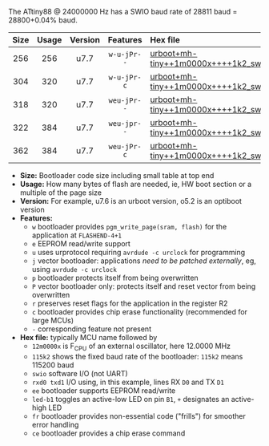 The ATtiny88 @ 24000000 Hz has a SWIO baud rate of 28811 baud = 28800+0.04% baud.

|Size|Usage|Version|Features|Hex file|
|:-:|:-:|:-:|:-:|:--|
|256|256|u7.7|`w-u-jPr--`|[urboot+mh-tiny++1m0000x++++1k2_swio_rxd7_txd6_led+d0.hex](https://raw.githubusercontent.com/stefanrueger/urboot.hex/main/boards/mh-tiny/external_oscillator/fcpu++1m0000_Hz/br++++1k2_bps/urboot+mh-tiny++1m0000x++++1k2_swio_rxd7_txd6_led+d0.hex)|
|304|320|u7.7|`w-u-jPr-c`|[urboot+mh-tiny++1m0000x++++1k2_swio_rxd7_txd6_led+d0_fr_ce.hex](https://raw.githubusercontent.com/stefanrueger/urboot.hex/main/boards/mh-tiny/external_oscillator/fcpu++1m0000_Hz/br++++1k2_bps/urboot+mh-tiny++1m0000x++++1k2_swio_rxd7_txd6_led+d0_fr_ce.hex)|
|318|320|u7.7|`weu-jPr--`|[urboot+mh-tiny++1m0000x++++1k2_swio_rxd7_txd6_ee_led+d0.hex](https://raw.githubusercontent.com/stefanrueger/urboot.hex/main/boards/mh-tiny/external_oscillator/fcpu++1m0000_Hz/br++++1k2_bps/urboot+mh-tiny++1m0000x++++1k2_swio_rxd7_txd6_ee_led+d0.hex)|
|322|384|u7.7|`weu-jpr--`|[urboot+mh-tiny++1m0000x++++1k2_swio_rxd7_txd6_ee_led+d0_fr.hex](https://raw.githubusercontent.com/stefanrueger/urboot.hex/main/boards/mh-tiny/external_oscillator/fcpu++1m0000_Hz/br++++1k2_bps/urboot+mh-tiny++1m0000x++++1k2_swio_rxd7_txd6_ee_led+d0_fr.hex)|
|362|384|u7.7|`weu-jPr-c`|[urboot+mh-tiny++1m0000x++++1k2_swio_rxd7_txd6_ee_led+d0_fr_ce.hex](https://raw.githubusercontent.com/stefanrueger/urboot.hex/main/boards/mh-tiny/external_oscillator/fcpu++1m0000_Hz/br++++1k2_bps/urboot+mh-tiny++1m0000x++++1k2_swio_rxd7_txd6_ee_led+d0_fr_ce.hex)|

- **Size:** Bootloader code size including small table at top end
- **Usage:** How many bytes of flash are needed, ie, HW boot section or a multiple of the page size
- **Version:** For example, u7.6 is an urboot version, o5.2 is an optiboot version
- **Features:**
  + `w` bootloader provides `pgm_write_page(sram, flash)` for the application at `FLASHEND-4+1`
  + `e` EEPROM read/write support
  + `u` uses urprotocol requiring `avrdude -c urclock` for programming
  + `j` vector bootloader: applications *need to be patched externally*, eg, using `avrdude -c urclock`
  + `p` bootloader protects itself from being overwritten
  + `P` vector bootloader only: protects itself and reset vector from being overwritten
  + `r` preserves reset flags for the application in the register R2
  + `c` bootloader provides chip erase functionality (recommended for large MCUs)
  + `-` corresponding feature not present
- **Hex file:** typically MCU name followed by
  + `12m0000x` is F<sub>CPU</sub> of an external oscillator, here 12.0000 MHz
  + `115k2` shows the fixed baud rate of the bootloader: `115k2` means 115200 baud
  + `swio` software I/O (not UART)
  + `rxd0 txd1` I/O using, in this example, lines RX `D0` and TX `D1`
  + `ee` bootloader supports EEPROM read/write
  + `led-b1` toggles an active-low LED on pin `B1`, `+` designates an active-high LED
  + `fr` bootloader provides non-essential code ("frills") for smoother error handling
  + `ce` bootloader provides a chip erase command
